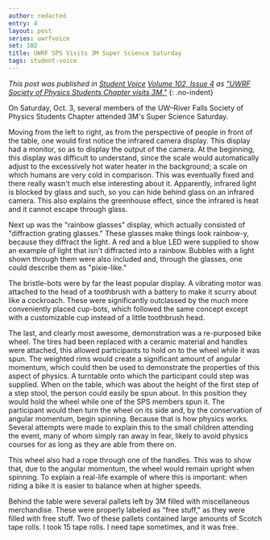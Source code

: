 ```yaml
---
author: redacted
entry: 4
layout: post
series: uwrfvoice
set: 102
title: UWRF SPS Visits 3M Super Science Saturday
tags: student-voice
---
```


*This post was published in [Student Voice](http://uwrfvoice.com) [Volume 102,
Issue 4](http://uwrfvoice.com/pdf/151009studentvoice.pdf) as ["UWRF Society of
Physics Students Chapter visits 3M."](http://uwrfvoice.com/etcetera/14704)*
{: .no-indent}

On Saturday, Oct. 3, several members of the UW–River Falls Society of Physics
Students Chapter attended 3M's Super Science Saturday.

Moving from the left to right, as from the perspective of people in front of the
table, one would first notice the infrared camera display. This display had a
monitor, so as to display the output of the camera. At the beginning, this
display was difficult to understand, since the scale would automatically adjust
to the excessively hot water heater in the background; a scale on which humans
are very cold in comparison. This was eventually fixed and there really wasn't
much else interesting about it. Apparently, infrared light is blocked by glass
and such, so you can hide behind glass on an infrared camera. This also explains
the greenhouse effect, since the infrared is heat and it cannot escape through
glass.

Next up was the "rainbow glasses" display, which actually consisted of
"diffraction grating glasses." These glasses make things look rainbow-y, because
they diffract the light. A red and a blue LED were supplied to show an example
of light that isn't diffracted into a rainbow. Bubbles with a light shown
through them were also included and, through the glasses, one could describe
them as "pixie-like."

The bristle-bots were by far the least popular display. A vibrating motor was
attached to the head of a toothbrush with a battery to make it scurry about like
a cockroach. These were significantly outclassed by the much more conveniently
placed cup-bots, which followed the same concept except with a customizable cup
instead of a little toothbrush head.

The last, and clearly most awesome, demonstration was a re-purposed bike wheel.
The tires had been replaced with a ceramic material and handles were attached,
this allowed participants to hold on to the wheel while it was spun. The
weighted rims would create a significant amount of angular momentum, which could
then be used to demonstrate the properties of this aspect of physics. A
turntable onto which the participant could step was supplied. When on the table,
which was about the height of the first step of a step stool, the person could
easily be spun about. In this position they would hold the wheel while one of
the SPS members spun it. The participant would then turn the wheel on its side
and, by the conservation of angular momentum, begin spinning. Because that is
how physics works. Several attempts were made to explain this to the small
children attending the event, many of whom simply ran away in fear, likely to
avoid physics courses for as long as they are able from there on.

This wheel also had a rope through one of the handles. This was to show that,
due to the angular momentum, the wheel would remain upright when spinning. To
explain a real-life example of where this is important: when riding a bike it is
easier to balance when at higher speeds.

Behind the table were several pallets left by 3M filled with miscellaneous
merchandise. These were properly labeled as "free stuff," as they were filled
with free stuff. Two of these pallets contained large amounts of Scotch tape
rolls. I took 15 tape rolls. I need tape sometimes, and it was free.
